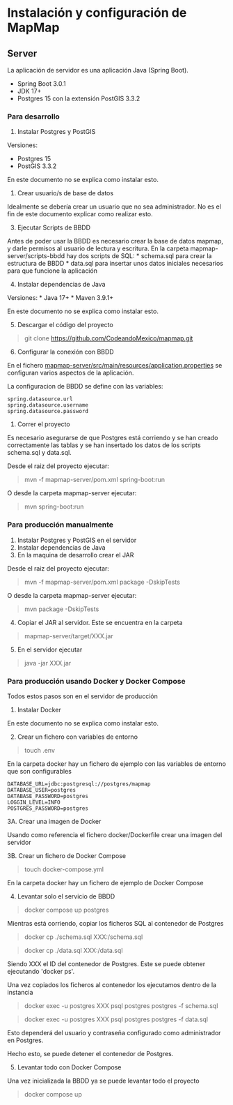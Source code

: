# Instalación y configuración de MapMap

## Server

La aplicación de servidor es una aplicación Java (Spring Boot).
* Spring Boot 3.0.1
* JDK 17+
* Postgres 15 con la extensión PostGIS 3.3.2

### Para desarrollo

1. Instalar Postgres y PostGIS

Versiones:
   * Postgres 15
   * PostGIS 3.3.2

En este documento no se explica como instalar esto.

1. Crear usuario/s de base de datos

Idealmente se debería crear un usuario que no sea administrador. No es el fin de este documento explicar como realizar esto.

3. Ejecutar Scripts de BBDD

Antes de poder usar la BBDD es necesario crear la base de datos mapmap, y darle permisos al usuario de lectura y escritura.
En la carpeta mapmap-server/scripts-bbdd hay dos scripts de SQL:
    * schema.sql para crear la estructura de BBDD
    * data.sql para insertar unos datos iniciales necesarios para que funcione la aplicación

4. Instalar dependencias de Java

Versiones:
    * Java 17+
    * Maven 3.9.1+

En este documento no se explica como instalar esto.

5. Descargar el código del proyecto

> git clone https://github.com/CodeandoMexico/mapmap.git

6. Configurar la conexión con BBDD

En el fichero [mapmap-server/src/main/resources/application.properties](https://github.com/CodeandoMexico/mapmap/blob/main/mapmap-server/src/main/resources/application.properties) se configuran varios aspectos de la aplicación.

La configuracion de BBDD se define con las variables:
```
spring.datasource.url
spring.datasource.username
spring.datasource.password
```

1. Correr el proyecto

Es necesario asegurarse de que Postgres está corriendo y se han creado correctamente las tablas y se han insertado los datos de los scripts schema.sql y data.sql.

Desde el raiz del proyecto ejecutar:
> mvn -f mapmap-server/pom.xml spring-boot:run

O desde la carpeta mapmap-server ejecutar:
> mvn spring-boot:run

### Para producción manualmente

1. Instalar Postgres y PostGIS en el servidor
2. Instalar dependencias de Java
3. En la maquina de desarrollo crear el JAR

Desde el raiz del proyecto ejecutar:
> mvn -f mapmap-server/pom.xml package -DskipTests

O desde la carpeta mapmap-server ejecutar:
> mvn package -DskipTests

4. Copiar el JAR al servidor. Este se encuentra en la carpeta

> mapmap-server/target/XXX.jar

5. En el servidor ejecutar

> java -jar XXX.jar

### Para producción usando Docker y Docker Compose

Todos estos pasos son en el servidor de producción

1. Instalar Docker

En este documento no se explica como instalar esto.

2. Crear un fichero con variables de entorno

> touch .env

En la carpeta docker hay un fichero de ejemplo con las variables de entorno que son configurables

```
DATABASE_URL=jdbc:postgresql://postgres/mapmap
DATABASE_USER=postgres
DATABASE_PASSWORD=postgres
LOGGIN_LEVEL=INFO
POSTGRES_PASSWORD=postgres
```

3A. Crear una imagen de Docker

Usando como referencia el fichero docker/Dockerfile crear una imagen del servidor

3B. Crear un fichero de Docker Compose

> touch docker-compose.yml

En la carpeta docker hay un fichero de ejemplo de Docker Compose

4. Levantar solo el servicio de BBDD

> docker compose up postgres

Mientras está corriendo, copiar los ficheros SQL al contenedor de Postgres

> docker cp ./schema.sql XXX:/schema.sql

> docker cp ./data.sql XXX:/data.sql

Siendo XXX el ID del contenedor de Postgres. Este se puede obtener ejecutando 'docker ps'.

Una vez copiados los ficheros al contenedor los ejecutamos dentro de la instancia

> docker exec -u postgres XXX psql postgres postgres -f schema.sql

> docker exec -u postgres XXX psql postgres postgres -f data.sql

Esto dependerá del usuario y contraseña configurado como administrador en Postgres.

Hecho esto, se puede detener el contenedor de Postgres.

5. Levantar todo con Docker Compose

Una vez inicializada la BBDD ya se puede levantar todo el proyecto

> docker compose up
